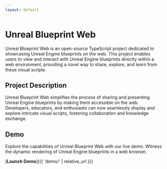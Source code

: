 ```yaml
---
layout: default
---
```


# Unreal Blueprint Web

Unreal Blueprint Web is an open-source TypeScript project dedicated to showcasing Unreal Engine blueprints on the web. This project enables users to view and interact with Unreal Engine blueprints directly within a web environment, providing a novel way to share, explore, and learn from these visual scripts.

## Project Description

Unreal Blueprint Web simplifies the process of sharing and presenting Unreal Engine blueprints by making them accessible on the web. Developers, educators, and enthusiasts can now seamlessly display and explore intricate visual scripts, fostering collaboration and knowledge exchange.

## Demo

Explore the capabilities of Unreal Blueprint Web with our live demo. Witness the dynamic rendering of Unreal Engine blueprints in a web browser.

[**Launch Demo**]({{ 'demo/' | relative_url }})